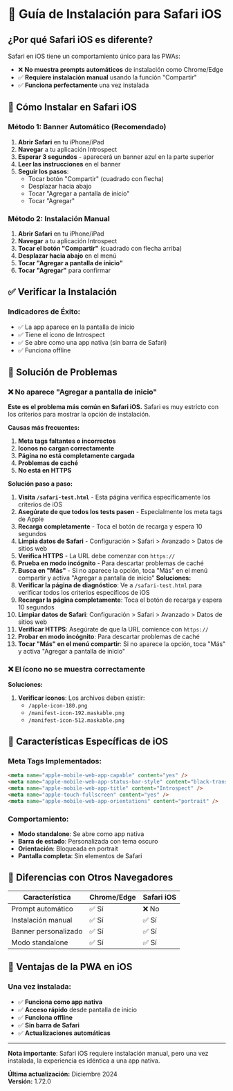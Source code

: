 # 📱 Guía de Instalación para Safari iOS

## ¿Por qué Safari iOS es diferente?

Safari en iOS tiene un comportamiento único para las PWAs:

- ❌ **No muestra prompts automáticos** de instalación como Chrome/Edge
- ✅ **Requiere instalación manual** usando la función "Compartir"
- ✅ **Funciona perfectamente** una vez instalada

## 🚀 Cómo Instalar en Safari iOS

### Método 1: Banner Automático (Recomendado)
1. **Abrir Safari** en tu iPhone/iPad
2. **Navegar** a tu aplicación Introspect
3. **Esperar 3 segundos** - aparecerá un banner azul en la parte superior
4. **Leer las instrucciones** en el banner
5. **Seguir los pasos**:
   - Tocar botón "Compartir" (cuadrado con flecha)
   - Desplazar hacia abajo
   - Tocar "Agregar a pantalla de inicio"
   - Tocar "Agregar"

### Método 2: Instalación Manual
1. **Abrir Safari** en tu iPhone/iPad
2. **Navegar** a tu aplicación Introspect
3. **Tocar el botón "Compartir"** (cuadrado con flecha arriba)
4. **Desplazar hacia abajo** en el menú
5. **Tocar "Agregar a pantalla de inicio"**
6. **Tocar "Agregar"** para confirmar

## ✅ Verificar la Instalación

### Indicadores de Éxito:
- ✅ La app aparece en la pantalla de inicio
- ✅ Tiene el ícono de Introspect
- ✅ Se abre como una app nativa (sin barra de Safari)
- ✅ Funciona offline

## 🔧 Solución de Problemas

### ❌ No aparece "Agregar a pantalla de inicio"

**Este es el problema más común en Safari iOS.** Safari es muy estricto con los criterios para mostrar la opción de instalación.

**Causas más frecuentes:**
1. **Meta tags faltantes o incorrectos**
2. **Iconos no cargan correctamente**
3. **Página no está completamente cargada**
4. **Problemas de caché**
5. **No está en HTTPS**

**Solución paso a paso:**
1. **Visita `/safari-test.html`** - Esta página verifica específicamente los criterios de iOS
2. **Asegúrate de que todos los tests pasen** - Especialmente los meta tags de Apple
3. **Recarga completamente** - Toca el botón de recarga y espera 10 segundos
4. **Limpia datos de Safari** - Configuración > Safari > Avanzado > Datos de sitios web
5. **Verifica HTTPS** - La URL debe comenzar con `https://`
6. **Prueba en modo incógnito** - Para descartar problemas de caché
7. **Busca en "Más"** - Si no aparece la opción, toca "Más" en el menú compartir y activa "Agregar a pantalla de inicio"
**Soluciones:**
1. **Verificar la página de diagnóstico**: Ve a `/safari-test.html` para verificar todos los criterios específicos de iOS
2. **Recargar la página completamente**: Toca el botón de recarga y espera 10 segundos
3. **Limpiar datos de Safari**: Configuración > Safari > Avanzado > Datos de sitios web
4. **Verificar HTTPS**: Asegúrate de que la URL comience con `https://`
5. **Probar en modo incógnito**: Para descartar problemas de caché
6. **Tocar "Más" en el menú compartir**: Si no aparece la opción, toca "Más" y activa "Agregar a pantalla de inicio"

### ❌ El ícono no se muestra correctamente
**Soluciones:**
1. **Verificar iconos**: Los archivos deben existir:
   - `/apple-icon-180.png`
   - `/manifest-icon-192.maskable.png`
   - `/manifest-icon-512.maskable.png`

## 🎯 Características Específicas de iOS

### Meta Tags Implementados:
```html
<meta name="apple-mobile-web-app-capable" content="yes" />
<meta name="apple-mobile-web-app-status-bar-style" content="black-translucent" />
<meta name="apple-mobile-web-app-title" content="Introspect" />
<meta name="apple-touch-fullscreen" content="yes" />
<meta name="apple-mobile-web-app-orientations" content="portrait" />
```

### Comportamiento:
- **Modo standalone**: Se abre como app nativa
- **Barra de estado**: Personalizada con tema oscuro
- **Orientación**: Bloqueada en portrait
- **Pantalla completa**: Sin elementos de Safari

## 📱 Diferencias con Otros Navegadores

| Característica | Chrome/Edge | Safari iOS |
|----------------|-------------|------------|
| Prompt automático | ✅ Sí | ❌ No |
| Instalación manual | ✅ Sí | ✅ Sí |
| Banner personalizado | ✅ Sí | ✅ Sí |
| Modo standalone | ✅ Sí | ✅ Sí |

## 🚀 Ventajas de la PWA en iOS

### Una vez instalada:
- ✅ **Funciona como app nativa**
- ✅ **Acceso rápido** desde pantalla de inicio
- ✅ **Funciona offline**
- ✅ **Sin barra de Safari**
- ✅ **Actualizaciones automáticas**

---

**Nota importante**: Safari iOS requiere instalación manual, pero una vez instalada, la experiencia es idéntica a una app nativa.

**Última actualización:** Diciembre 2024  
**Versión:** 1.72.0 